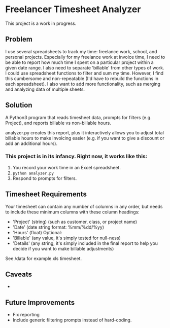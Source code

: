 
Freelancer Timesheet Analyzer
==============================

This project is a work in progress.

Problem
-------
I use several spreadsheets to track my time: freelance work, school, and personal projects. Especially for my freelance work at invoice time, I need to be able to report how much time I spent on a particular project within a given date range. I also need to separate 'billable' from other types of work. I could use spreadsheet functions to filter and sum my time. However, I find this cumbersome and non-repeatable (I'd have to rebuild the functions in each spreadsheet). I also want to add more functionality, such as merging and analyzing data of multiple sheets.

Solution
--------
A Python3 program that reads timesheet data, prompts for filters (e.g. Project), and reports billable vs non-billable hours.

analyzer.py creates this report, plus it interactively allows you to adjust total billable hours to make invoicing easier (e.g. if you want to give a discount or add an additional hours). 

### This project is in its infancy. Right now, it works like this:

  1. You record your work time in an Excel spreadsheet.
  2. `python analyzer.py` 
  3. Respond to prompts for filters.

Timesheet Requirements
---------------------------
Your timesheet can contain any number of columns in any order, but needs to include these minimum columns with these column headings: 
  * 'Project' (string) (such as customer, class, or project name)
  * 'Date' (date string format: %mm/%dd/%yy)
  * 'Hours' (float)
Optional:
  * 'Billable' (any value, it's simply tested for null-ness)
  * 'Details' (any string, it's simply included in the final report to help you decide if you want to make billable adjustments)
  
See /data for example.xls timesheet.

Caveats
------------------
  * 

Future Improvements
------------------
  * Fix reporting 
  * Include generic filtering prompts instead of hard-coding.
